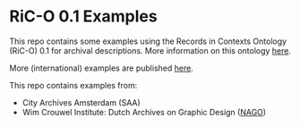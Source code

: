# RiC-O 0.1 Examples

This repo contains some examples using the Records in Contexts Ontology (RiC-O) 0.1 for archival descriptions. More information on this ontology [here](https://www.ica.org/en/records-in-contexts-ontology).

More (international) examples are published [here](https://github.com/ICA-EGAD/RiC-O).

This repo contains examples from:
* City Archives Amsterdam (SAA)
* Wim Crouwel Institute: Dutch Archives on Graphic Design ([NAGO](http://nago.nl))



